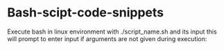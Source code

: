 # Bash-scipt-code-snippets
Execute bash in linux environment with ./script_name.sh and its input this will prompt to enter input if arguments are not given during execution:

